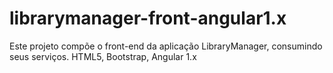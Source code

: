 # librarymanager-front-angular1.x
Este projeto compõe o front-end da aplicação LibraryManager, consumindo seus serviços. HTML5, Bootstrap, Angular 1.x

